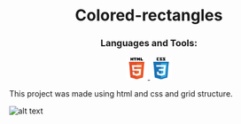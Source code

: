 <h1 align="center">Colored-rectangles</h1>



<h3 align="center">Languages and Tools:</h3>
<p align="center"> </a> <a href="https://www.w3.org/html/" target="_blank" rel="noreferrer"> <img src="https://raw.githubusercontent.com/devicons/devicon/master/icons/html5/html5-original-wordmark.svg" alt="html5" width="40" height="40"/> </a> <a href="https://www.w3schools.com/css/" target="_blank" rel="noreferrer"> <img src="https://raw.githubusercontent.com/devicons/devicon/master/icons/css3/css3-original-wordmark.svg" alt="css3" width="40" height="40"/> </a>


This project was made using html and css and grid structure.


![alt text](https://github.com/Selahaddin64/Colored-rectangles/blob/mastery/renkli%20dikd%C3%B6rtgenler.jpg)
